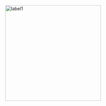 
<img width="300" alt="label1" src="https://github.com/brgeetha3/PR-Label-action/assets/117840807/e639cf40-045c-44b7-98f7-638b4b76128e">

